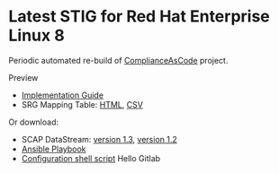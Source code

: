 # Latest STIG for Red Hat Enterprise Linux 8

Periodic automated re-build of [ComplianceAsCode](https://github.com/ComplianceAsCode/content) project.

Preview 
 * [Implementation Guide](http://htmlpreview.github.io/?https://github.com/isimluk/rhel8-stig-latest/blob/master/ssg-rhel8-guide-stig.html)
 * SRG Mapping Table: [HTML](http://htmlpreview.github.io/?https://github.com/isimluk/rhel8-stig-latest/blob/master/table-rhel8-srgmap-flat.html), [CSV](https://raw.githubusercontent.com/isimluk/rhel8-stig-latest/master/table-rhel8-srgmap-flat.csv)

Or download:
 * SCAP DataStream: [version 1.3](https://raw.githubusercontent.com/isimluk/rhel8-stig-latest/master/ssg-rhel8-ds.xml), [version 1.2](https://raw.githubusercontent.com/isimluk/rhel8-stig-latest/master/ssg-rhel8-ds-1.2.xml)
 * [Ansible Playbook](https://raw.githubusercontent.com/isimluk/rhel8-stig-latest/master/rhel8-playbook-stig.yml)
 * [Configuration shell script](https://github.com/isimluk/rhel8-stig-latest/blob/master/rhel8-script-stig.sh)
Hello Gitlab
